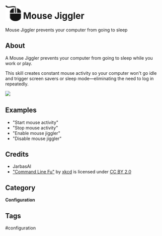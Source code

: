 # <img src='./res/icon/icon.png' card_color='#40DBB0' width='50' height='50' style='vertical-align:bottom'/> Mouse Jiggler

Mouse Jiggler prevents your computer from going to sleep

## About 

A Mouse Jiggler prevents your computer from going to sleep while you work or play. 

This skill creates constant mouse activity so your computer won't go idle and trigger screen savers or sleep mode—eliminating the need to log in repeatedly.
 
![](./xkcd.png)


## Examples 

* "Start mouse activity"
* "Stop mouse activity"
* "Enable mouse jiggler"
* "Disable mouse jiggler"

## Credits 
- JarbasAl
- ["Command Line Fu"](https://xkcd.com/196/) by [xkcd](https://xkcd.com) is licensed under [CC BY 2.0](https://creativecommons.org/licenses/by/2.0/)


## Category
**Configuration**

## Tags
#configuration